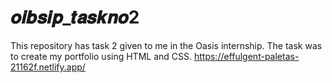 # 𝒐𝒊𝒃𝒔𝒊𝒑_𝒕𝒂𝒔𝒌𝒏𝒐2
This repository has task 2 given to me in the Oasis internship. The task was to create my portfolio using HTML and CSS. 
https://effulgent-paletas-21162f.netlify.app/
